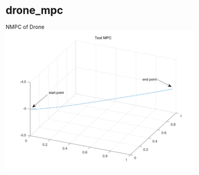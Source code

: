 # drone_mpc
NMPC of Drone
![Image](https://github.com/KafuuChikai/drone_mpc/blob/main/data_test/TestMPC.png)
